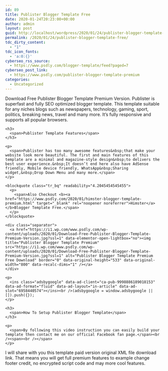 ```yaml
---
id: 89
title: Publister Blogger Template Free
date: 2020-01-24T20:23:00+00:00
author: admin
layout: post
guid: http://localhost/wordpress/2020/01/24/publister-blogger-template-free/
permalink: /2020/01/24/publister-blogger-template-free/
tdc_dirty_content:
  - "1"
tdc_icon_fonts:
  - 'a:0:{}'
cyberseo_rss_source:
  - https://www.psdly.com/blogger-template/feed?paged=7
cyberseo_post_link:
  - https://www.psdly.com/publister-blogger-template-premium
categories:
  - Uncategorized
---
```

<div dir="ltr" readability="16.874604847208">
  <div dir="ltr" readability="29.778714436249">
    <p>
      <span>Download Free Publister Blogger Template Premium Version. Publister is superfast and fully SEO optimized blogger template. This template suitable for any niches blogs such as newspapers, technology, gaming, sport, politics, breaking news, travel and many more. It’s fully responsive and supports all popular browsers.</span>
    </p>
    
    <h3>
      <span>Publister Template Features</span>
    </h3>
    
    <p>
      <span>Publister has too many awesome features&nbsp;that make your website look more beautiful. The first and main features of this template are a minimal and magazine-style design&nbsp;to delivers the best user experience.&nbsp;It doesn’t end here also have AdSense friendly, Mobile device friendly, WhatsApp&nbsp;Sharing widget,&nbsp;Drop Down Menu and many more.</span>
    </p>
    
    <blockquote class="tr_bq" readability="4.2045454545455">
      <p>
        <span>Also Checkout <b><a href="https://www.psdly.com/2020/01/himster-blogger-template-premium.html" target="_blank" rel="noopener noreferrer">Himster</a> </b>Blogger Template Free.</span>
      </p>
    </blockquote>
    
    <div class="separator">
      <a href="https://i1.wp.com/www.psdly.com/wp-content/uploads/2020/01/Download-Free-Publister-Blogger-Template-Premium-Version.jpg?ssl=1" data-elementor-open-lightbox="no"><img title="Publister Blogger Template Premium" src="https://i1.wp.com/www.psdly.com/wp-content/uploads/2020/01/Download-Free-Publister-Blogger-Template-Premium-Version.jpg?ssl=1" alt="Publister Blogger Template Premium Free Download" border="0" data-original-height="533" data-original-width="800" data-recalc-dims="1" /></a>
    </div>
    
    <p>
      <ins class="adsbygoogle" data-ad-client="ca-pub-9998886189018153" data-ad-format="fluid" data-ad-layout="in-article" data-ad-slot="6958440574"></ins><br />(adsbygoogle = window.adsbygoogle || []).push({});
    </p>
    
    <h3>
      <span>How To Setup Publister Blogger Template</span>
    </h3>
    
    <p>
      <span>By following this video instruction you can easily build your template then contact me on our official Facebook fan page.</span><br /><span><br /></span>
    </p>
  </div>
</div>



<noscript>
</noscript>

<span>I will share with you this template paid version original XML file download link. That means you will get full premium features to example change footer credit, no encrypted script code and may more cool features.</span>  
<span><br /></span>
